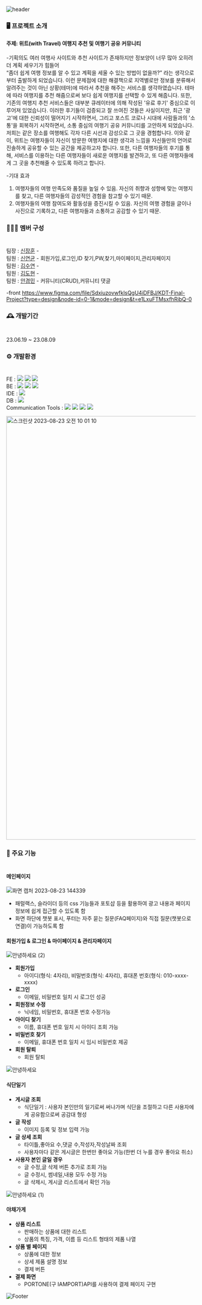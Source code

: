 ![header](https://capsule-render.vercel.app/api?type=waving&color=auto&height=300&section=header&text=withtravel&fontSize=90)

### 🖥️ 프로젝트 소개
#### 주제: 위트(with Travel) 여행지 추천 및 여행기 공유 커뮤니티

-기획의도 
여러 여행사 사이트와 추천 사이트가 존재하지만 정보양이 너무 많아 오히려 더 계획 세우기가 힘들어  
“좀더 쉽게 여행 정보를 알 수 있고 계획을 세울 수 있는 방법이 없을까?” 라는 생각으로부터 출발하게 되었습니다. 
이런 문제점에 대한 해결책으로 지역별로만 정보를 분류해서 알려주는 것이 아닌 상황(테마)에 따라서 추천을 해주는 서비스를 생각하였습니다.
테마에 따라 여행지를 추천 해줌으로써 보다 쉽게 여행지를 선택할 수 있게 해줍니다.
또한, 기존의 여행지 추천 서비스들은 대부분 큐레이터에 의해 작성된 '유료 후기' 중심으로 이루어져 있었습니다. 이러한 후기들이 검증되고 잘 쓰여진 것들은 사실이지만, 최근 '광고'에 대한 신뢰성이 떨어지기 시작하면서, 그리고 포스트 코로나 시대에 사람들과의 '소통'을 회복하기 시작하면서, 소통 중심의 여행기 공유 커뮤니티를 고안하게 되었습니다. 저희는 같은 장소를 여행해도 각자 다른 시선과 감성으로 그 곳을 경험합니다. 이와 같이, 위트는 여행자들이 자신이 방문한 여행지에 대한 생각과 느낌을 자신들만의 언어로 진솔하게 공유할 수 있는 공간을 제공하고자 합니다. 또한, 다른 여행자들의 후기를 통해, 서비스를 이용하는 다른 여행자들이 새로운 여행지를 발견하고, 또 다른 여행자들에게 그 곳을 추천해줄 수 있도록 하려고 합니다.
   
-기대 효과
1. 여행자들의 여행 만족도와 품질을 높일 수 있음. 자신의 취향과 성향에 맞는 여행지를 찾고, 다른 여행자들의 감성적인 경험을 참고할 수 있기 때문.
2. 여행자들의 여행 참여도와 활동성을 증진시킬 수 있음. 자신의 여행 경험을 글이나 사진으로 기록하고, 다른 여행자들과 소통하고 공감할 수 있기 때문.
   
### 🧑‍🤝‍🧑 멤버 구성
#
팀장 : [신장훈](https://github.com/gamepro6390) -  
팀원 : [신연균](https://github.com/SHIN-YEONGYUN) - 회원가입,로그인,ID 찾기,PW,찾기,마이페이지,관리자페이지  
팀원 : [김수연](https://github.com/sooyeoning) -   
팀원 : [김도현](https://github.com/DoHyunDaniel) -   
팀원 : [안경민](https://github.com/DoHyunDaniel) -   커뮤니티(CRUD),커뮤니티 댓글

-front
https://www.figma.com/file/SdxiuzovwfklsQgU4iDFBJ/KDT-Final-Project?type=design&node-id=0-1&mode=design&t=e1LxuFTMsxfhRibQ-0
 
### 🕰️ 개발기간
#
23.06.19 ~ 23.08.09

### ⚙️ 개발환경 
#
FE : 
<img src="https://img.shields.io/badge/html5-E34F26?style=for-the-badge&logo=html5&logoColor=white"> 
<img src="https://img.shields.io/badge/css3-1572B6?style=for-the-badge&logo=css3&logoColor=white">
<img src="https://img.shields.io/badge/javascript-F7DF1E?style=for-the-badge&logo=javascript&logoColor=white">  
BE : 
<img src="https://img.shields.io/badge/java-16A5F3?style=for-the-badge&logo=logoColor=white">
<img src="https://img.shields.io/badge/springboot-6DB33F?style=for-the-badge&logo=springboot&logoColor=white">
<img src="https://img.shields.io/badge/maven-0C2340?style=for-the-badge&logo=logoColor=white">  
IDE : <img src="https://img.shields.io/badge/spring-6DB33F?style=for-the-badge&logo=spring&logoColor=white">  
DB : <img src="https://img.shields.io/badge/mysql-4479A1?style=for-the-badge&logo=mysql&logoColor=white">  
Communication Tools : 
<img src="https://img.shields.io/badge/slack-4A154B?style=for-the-badge&logo=slack&logoColor=white">
<img src="https://img.shields.io/badge/figma-F24E1E?style=for-the-badge&logo=figma&logoColor=white">
<img src="https://img.shields.io/badge/github-181717?style=for-the-badge&logo=github&logoColor=white">
<img src="https://img.shields.io/badge/ERDCLOUD-16A5F3?style=for-the-badge&logo=logoColor=white">  
  
<img width="1128" alt="스크린샷 2023-08-23 오전 10 01 10" src="https://github.com/gamepro6390/Foodie-Green/assets/125335424/445e883d-5cdd-4ee7-b5c4-047d686a47b3">

### 📌 주요 기능
#
#### 메인페이지 
![화면 캡처 2023-08-23 144339](https://github.com/gamepro6390/Foodie-Green/assets/109639714/50bd1c69-a740-40ca-bc1e-aead78c266f0)
- 패럴랙스, 슬라이더 등의 css 기능들과 포토샵 등을 활용하여 광고 내용과 페이지 정보에 쉽게 접근할 수 있도록 함
- 화면 하단에 챗봇 표시, 푸터는 자주 묻는 질문(FAQ페이지)와 직접 질문(챗봇으로 연결)이 가능하도록 함
  
#### 회원가입 & 로그인 & 마이페이지 & 관리자페이지  
  
![안녕하세요 (2)](https://github.com/gamepro6390/Foodie-Green/assets/125335424/8e0700f5-7ae2-4e0a-9fb6-9754c34e5a0c)
- **회원가입**  
  - 아이디(형식: 4자리), 비밀번호(형식: 4자리), 휴대폰 번호(형식: 010-xxxx-xxxx)    
- **로그인**  
  - 이메일, 비밀번호 일치 시 로그인 성공    
- **회원정보 수정**  
  - 닉네임, 비밀번호, 휴대폰 번호 수정가능    
- **아이디 찾기**  
  - 이름, 휴대폰 번호 일치 시 아이디 조회 가능  
- **비밀번호 찾기**  
  - 이메일, 휴대폰 번호 일치 시 임시 비밀번호 제공  
- **회원 탈퇴**  
  - 회원 탈퇴  

![안녕하세요](https://github.com/gamepro6390/Foodie-Green/assets/125335424/9e565e97-944b-4110-ace0-3f04770418fe)  
  
#### 식단일기  
- **게시글 조회**  
  - 식단일기 : 사용자 본인만의 일기로써 써나가며 식단을 조절하고 다른 사용자에게 공유함으로써 공감대 형성  
- **글 작성**  
  - 이미지 등록 및 정보 입력 가능  
- **글 상세 조회**  
  - 타이틀,좋아요 수,댓글 수,작성자,작성날짜 조회  
  - 사용자마다 같은 게시글은 한번만 좋아요 가능(한번 더 누를 경우 좋아요 취소)    
- **사용자 본인 글일 경우**  
  - 글 수정,글 삭제 버튼 추가로 조회 가능
  - 글 수정시, 썸네일,내용 모두 수정 가능  
  - 글 삭제시, 게시글 리스트에서 확인 가능

![안녕하세요 (1)](https://github.com/gamepro6390/Foodie-Green/assets/125335424/df6fb9e9-ebcd-4a4f-a0d3-fe0dc1d4b284)
#### 야채가게
- **상품 리스트**
  - 판매하는 상품에 대한 리스트
  - 상품의 특징, 가격, 이름 등 리스트 형태의 제품 나열  
- **상품 별 페이지**
  - 상품에 대한 정보
  - 상세 제품 설명 정보
  - 결제 버튼
- **결제 화면**
  - PORTONE(구 IAMPORT)API를 사용하여 결제 페이지 구현


![Footer](https://capsule-render.vercel.app/api?type=waving&color=auto&height=200&section=footer)

